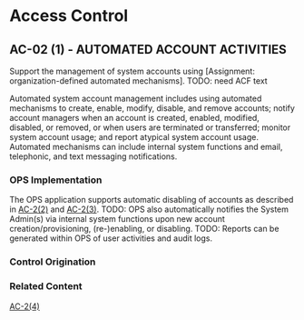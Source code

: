 # Access Control
## AC-02 (1) - AUTOMATED ACCOUNT ACTIVITIES

Support the management of system accounts using [Assignment: organization-defined automated mechanisms]. TODO: need ACF text

Automated system account management includes using automated mechanisms to create, enable, modify, disable, and remove accounts; notify account managers when an account is created, enabled, modified, disabled, or removed, or when users are terminated or transferred; monitor system account usage; and report atypical system account usage. Automated mechanisms can include internal system functions and email, telephonic, and text messaging notifications.

### OPS Implementation

The OPS application supports automatic disabling of accounts as described in [AC-2(2)](./ac-02-02.md) and [AC-2(3)](./ac-02-03.md). TODO: OPS also automatically notifies the System Admin(s) via internal system functions upon new account creation/provisioning, (re-)enabling, or disabling. TODO: Reports can be generated within OPS of user activities and audit logs.

### Control Origination

### Related Content

[AC-2(4)](./ac-02-04.md)
